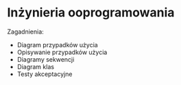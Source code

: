 # Inżynieria ooprogramowania

Zagadnienia:
* Diagram przypadków użycia
* Opisywanie przypadków użycia
* Diagramy sekwencji
* Diagram klas
* Testy akceptacyjne
